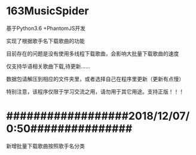 # 163MusicSpider
基于Python3.6 +PhantomJS开发 

实现了根据歌手名下载歌曲的功能

目前存在的问题是没有使用多线程下载歌曲，会影响大批量下载歌曲的速度

仅支持华语相关歌曲下载,待更新......

数据包请解压到相应的文件夹里，或者选择自己在程序里更新（更新有点慢）


特别注意，该程序仅限于学习交流之用，请勿用于其它用途。支持正版！！！
# ##################2018/12/07/0:50###############
新增批量下载歌曲按照歌手名分类
